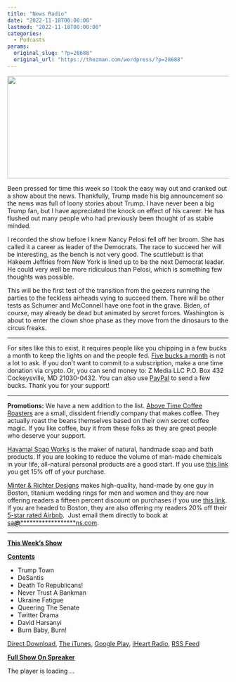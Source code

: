 ```yaml
---
title: "News Radio"
date: "2022-11-18T00:00:00"
lastmod: "2022-11-18T00:00:00"
categories:
  - Podcasts
params:
  original_slug: "?p=28688"
  original_url: "https://thezman.com/wordpress/?p=28688"
---
```


[<img
src="http://thezman.com/wordpress/wp-content/uploads/2018/01/Power-Hour.png"
decoding="async" width="600" height="233" />](http://thezman.com/wordpress/wp-content/uploads/2018/01/Power-Hour.png)

Been pressed for time this week so I took the easy way out and cranked
out a show about the news. Thankfully, Trump made his big announcement
so the news was full of loony stories about Trump. I have never been a
big Trump fan, but I have appreciated the knock on effect of his career.
He has flushed out many people who had previously been thought of as
stable minded.

I recorded the show before I knew Nancy Pelosi fell off her broom. She
has called it a career as leader of the Democrats. The race to succeed
her will be interesting, as the bench is not very good. The scuttlebutt
is that Hakeem Jeffries from New York is lined up to be the next
Democrat leader. He could very well be more ridiculous than Pelosi,
which is something few thoughts was possible.

This will be the first test of the transition from the geezers running
the parties to the feckless airheads vying to succeed them. There will
be other tests as Schumer and McConnell have one foot in the grave.
Biden, of course, may already be dead but animated by secret forces.
Washington is about to enter the clown shoe phase as they move from the
dinosaurs to the circus freaks.

------------------------------------------------------------------------

For sites like this to exist, it requires people like you chipping in a
few bucks a month to keep the lights on and the people fed.
<a href="https://www.subscribestar.com/the-z-blog"
rel="noopener noreferrer" target="_blank">Five bucks a month</a> is not
a lot to ask. If you don’t want to commit to a subscription, make a one
time donation via crypto. Or, you can send money to: Z Media LLC P.O.
Box 432 Cockeysville, MD 21030-0432. You can also use <a
href="https://www.paypal.com/cgi-bin/webscr?cmd=_s-xclick&amp;hosted_button_id=UDAS2Q8JYA6CN&amp;source=url"
rel="noopener noreferrer" target="_blank">PayPal</a> to send a few
bucks. Thank you for your support!

------------------------------------------------------------------------

**Promotions:** We have a new addition to the list.
<a href="https://abovetimecoffee.com/" rel="noopener"
target="_blank">Above Time Coffee Roasters</a> are a small, dissident
friendly company that makes coffee. They actually roast the beans
themselves based on their own secret coffee magic. If you like coffee,
buy it from these folks as they are great people who deserve your
support.

<a href="https://havamalsoapworks.com/" rel="noopener"
target="_blank">Havamal Soap Works</a> is the maker of natural, handmade
soap and bath products. If you are looking to reduce the volume of
man-made chemicals in your life, all-natural personal products are a
good start. If you use
<a href="https://havamalsoapworks.com/discount/ZMAN" rel="noopener"
target="_blank">this link</a> you get 15% off of your purchase.

<a href="https://www.minterandrichterdesigns.com/"
rel="noreferrer nofollow noopener" target="_blank">Minter &amp; Richter
Designs</a> makes high-quality, hand-made by one guy in Boston, titanium
wedding rings for men and women and they are now offering readers a
fifteen percent discount on purchases if you use
<a href="https://www.minterandrichterdesigns.com/discount/ZMAN"
rel="noreferrer nofollow noopener" target="_blank">this link</a>.
<span class="highlight"><span class="colour"><span class="font"><span class="size">If
you are headed to Boston, they are also offering my readers 20% off
their <a
href="https://www.airbnb.com/users/7988017/listings?user_id=7988017&amp;s=3"
rel="noopener noreferrer" target="_blank">5-star rated Airbnb</a>.  Just
email them directly to book at
<a href="mailto:sa***@*********************ns.com"
data-original-string="zfHMEVhhQ3LzyIbJ723uTA==cb7QSA/uZO5lW+LiR+fNVXhMMYtuhC8WRVedVBTs6bn4rHqHTzv1AAjywxvCKpZHjm7"><span
class="apbct-email-encoder"
data-original-string="n1YJDFRqWZ1IPTp7g8dYtg==cb7xbh/0S2TV7MmgV8JplzT/ZT/03rr2kszLiQRsmI2KqVKBCP6eF60qMJQB6aaGgxI"
title="This contact has been encoded by Anti-Spam by CleanTalk. Click to decode. To finish the decoding make sure that JavaScript is enabled in your browser.">sa<span
class="apbct-blur">***</span>@<span
class="apbct-blur">*********************</span>ns.com</span></a>.</span></span></span></span>

------------------------------------------------------------------------

**<u>This Week’s Show</u>**

**<u>Contents</u>**

-   Trump Town
-   DeSantis
-   Death To Republicans!
-   Never Trust A Bankman
-   Ukraine Fatigue
-   Queering The Senate
-   Twitter Drama
-   David Harsanyi
-   Burn Baby, Burn!

<a href="https://api.spreaker.com/v2/episodes/51938373/download.mp3"
rel="noopener" target="_blank">Direct Download</a>, <a
href="https://itunes.apple.com/us/podcast/the-z-blog-power-hour/id1262799640?mt=2"
rel="noopener noreferrer" target="_blank">The iTunes</a>, <a
href="https://podcasts.google.com/?feed=aHR0cHM6Ly93d3cuc3ByZWFrZXIuY29tL3Nob3cvMjU4OTY1Ny9lcGlzb2Rlcy9mZWVk"
rel="noopener noreferrer" target="_blank">Google Play</a>, <a href="https://www.iheart.com/podcast/the-z-blog-power-hour-29246491/"
rel="noopener noreferrer" target="_blank">iHeart Radio,</a>
<a href="https://www.spreaker.com/show/2589657/episodes/feed"
rel="noopener noreferrer" target="_blank">RSS Feed</a>

**<u>Full Show On Spreaker</u>**

The player is loading ...

<span class="widget_spinner dark"></span>
